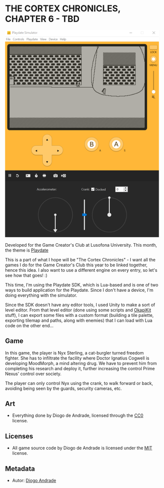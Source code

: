 # THE CORTEX CHRONICLES, CHAPTER 6 - TBD

![GameScreenshot](Screenshots/screen01.png)

Developed for the Game Creator's Club at Lusofona University.
This month, the theme is [Playdate]

This is a part of what I hope will be "The Cortex Chronicles" - I want all the games I do for the Game Creator's Club this year to be linked together, hence this idea.
I also want to use a different engine on every entry, so let's see how that goes! :)

This time, I'm using the Playdate SDK, which is Lua-based and is one of two ways to build application for the Playdate. Since I don't have a device, I'm doing everything with the simulator.

Since the SDK doesn't have any editor tools, I used Unity to make a sort of level editor. From that level editor (done using some scripts and [OkapiKit] stuff), I can export some files with a custom format (building a tile palette, exporting tilemap and paths, along with enemies) that I can load with Lua code on the other end...

## Game

In this game, the player is Nyx Sterling, a cat-burgler turned freedom fighter. She has to infiltrate the facility where Doctor Ignatius Cogwell is developing MoodMorph, a mind altering drug. We have to prevent him from completing his research and deploy it, further increasing the control Prime Nexus' control over society.

The player can only control Nyx using the crank, to walk forward or back, avoiding being seen by the guards, security cameras, etc.

## Art

- Everything done by Diogo de Andrade, licensed through the [CC0] license.

## Licenses

- All game source code by Diogo de Andrade is licensed under the [MIT] license.


## Metadata

- Autor: [Diogo Andrade]

[Diogo Andrade]:https://github.com/DiogoDeAndrade
[CC0]:https://creativecommons.org/publicdomain/zero/1.0/
[CC-BY-SA 3.0]:http://creativecommons.org/licenses/by-sa/3.0/
[GLP 2.0]:https://www.gnu.org/licenses/old-licenses/gpl-2.0.html
[GPL 3.0]:https://www.gnu.org/licenses/gpl-3.0.html
[MIT]:LICENSE
[OkapiKit]:https://github.com/VideojogosLusofona/OkapiKit
[Playdate]:https://https://play.date/
